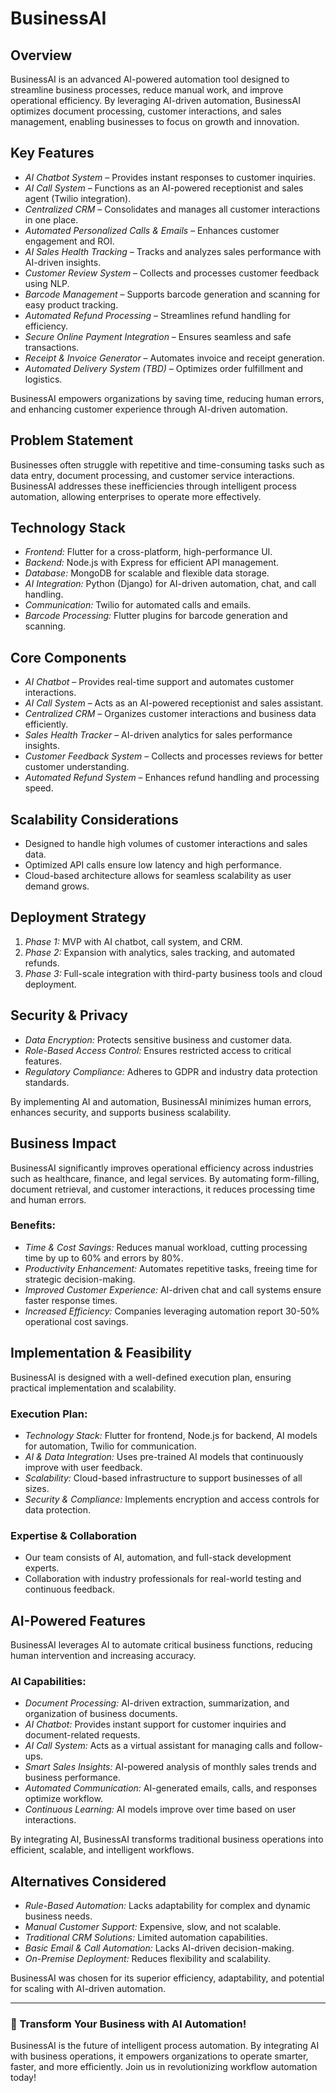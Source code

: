 # BusinessAI

## Overview  
BusinessAI is an advanced AI-powered automation tool designed to streamline business processes, reduce manual work, and improve operational efficiency. By leveraging AI-driven automation, BusinessAI optimizes document processing, customer interactions, and sales management, enabling businesses to focus on growth and innovation.  

## Key Features  
- *AI Chatbot System* – Provides instant responses to customer inquiries.  
- *AI Call System* – Functions as an AI-powered receptionist and sales agent (Twilio integration).  
- *Centralized CRM* – Consolidates and manages all customer interactions in one place.  
- *Automated Personalized Calls & Emails* – Enhances customer engagement and ROI.  
- *AI Sales Health Tracking* – Tracks and analyzes sales performance with AI-driven insights.  
- *Customer Review System* – Collects and processes customer feedback using NLP.  
- *Barcode Management* – Supports barcode generation and scanning for easy product tracking.  
- *Automated Refund Processing* – Streamlines refund handling for efficiency.  
- *Secure Online Payment Integration* – Ensures seamless and safe transactions.  
- *Receipt & Invoice Generator* – Automates invoice and receipt generation.  
- *Automated Delivery System (TBD)* – Optimizes order fulfillment and logistics.  

BusinessAI empowers organizations by saving time, reducing human errors, and enhancing customer experience through AI-driven automation.  

## Problem Statement  
Businesses often struggle with repetitive and time-consuming tasks such as data entry, document processing, and customer service interactions. BusinessAI addresses these inefficiencies through intelligent process automation, allowing enterprises to operate more effectively.  

## Technology Stack  
- *Frontend:* Flutter for a cross-platform, high-performance UI.
- *Backend:* Node.js with Express for efficient API management.  
- *Database:* MongoDB for scalable and flexible data storage.  
- *AI Integration:* Python (Django) for AI-driven automation, chat, and call handling.  
- *Communication:* Twilio for automated calls and emails.  
- *Barcode Processing:* Flutter plugins for barcode generation and scanning.

## Core Components  
- *AI Chatbot* – Provides real-time support and automates customer interactions.  
- *AI Call System* – Acts as an AI-powered receptionist and sales assistant.  
- *Centralized CRM* – Organizes customer interactions and business data efficiently.  
- *Sales Health Tracker* – AI-driven analytics for sales performance insights.  
- *Customer Feedback System* – Collects and processes reviews for better customer understanding.  
- *Automated Refund System* – Enhances refund handling and processing speed.  

## Scalability Considerations  
- Designed to handle high volumes of customer interactions and sales data.  
- Optimized API calls ensure low latency and high performance.  
- Cloud-based architecture allows for seamless scalability as user demand grows.  

## Deployment Strategy  
1. *Phase 1:* MVP with AI chatbot, call system, and CRM.  
2. *Phase 2:* Expansion with analytics, sales tracking, and automated refunds.  
3. *Phase 3:* Full-scale integration with third-party business tools and cloud deployment.  

## Security & Privacy  
- *Data Encryption:* Protects sensitive business and customer data.  
- *Role-Based Access Control:* Ensures restricted access to critical features.  
- *Regulatory Compliance:* Adheres to GDPR and industry data protection standards.  

By implementing AI and automation, BusinessAI minimizes human errors, enhances security, and supports business scalability.  

## Business Impact  
BusinessAI significantly improves operational efficiency across industries such as healthcare, finance, and legal services. By automating form-filling, document retrieval, and customer interactions, it reduces processing time and human errors.  

### Benefits:  
- *Time & Cost Savings:* Reduces manual workload, cutting processing time by up to 60% and errors by 80%.  
- *Productivity Enhancement:* Automates repetitive tasks, freeing time for strategic decision-making.  
- *Improved Customer Experience:* AI-driven chat and call systems ensure faster response times.  
- *Increased Efficiency:* Companies leveraging automation report 30-50% operational cost savings.  

## Implementation & Feasibility  
BusinessAI is designed with a well-defined execution plan, ensuring practical implementation and scalability.  

### Execution Plan:  
- *Technology Stack:* Flutter for frontend, Node.js for backend, AI models for automation, Twilio for communication.  
- *AI & Data Integration:* Uses pre-trained AI models that continuously improve with user feedback.  
- *Scalability:* Cloud-based infrastructure to support businesses of all sizes.  
- *Security & Compliance:* Implements encryption and access controls for data protection.  

### Expertise & Collaboration  
- Our team consists of AI, automation, and full-stack development experts.  
- Collaboration with industry professionals for real-world testing and continuous feedback.  

## AI-Powered Features  
BusinessAI leverages AI to automate critical business functions, reducing human intervention and increasing accuracy.  

### AI Capabilities:  
- *Document Processing:* AI-driven extraction, summarization, and organization of business documents.  
- *AI Chatbot:* Provides instant support for customer inquiries and document-related requests.  
- *AI Call System:* Acts as a virtual assistant for managing calls and follow-ups.  
- *Smart Sales Insights:* AI-powered analysis of monthly sales trends and business performance.  
- *Automated Communication:* AI-generated emails, calls, and responses optimize workflow.  
- *Continuous Learning:* AI models improve over time based on user interactions.  

By integrating AI, BusinessAI transforms traditional business operations into efficient, scalable, and intelligent workflows.  

## Alternatives Considered  
- *Rule-Based Automation:* Lacks adaptability for complex and dynamic business needs.  
- *Manual Customer Support:* Expensive, slow, and not scalable.  
- *Traditional CRM Solutions:* Limited automation capabilities.  
- *Basic Email & Call Automation:* Lacks AI-driven decision-making.  
- *On-Premise Deployment:* Reduces flexibility and scalability.  

BusinessAI was chosen for its superior efficiency, adaptability, and potential for scaling with AI-driven automation.  

---  
### 🚀 Transform Your Business with AI Automation!  
BusinessAI is the future of intelligent process automation. By integrating AI with business operations, it empowers organizations to operate smarter, faster, and more efficiently. Join us in revolutionizing workflow automation today!
